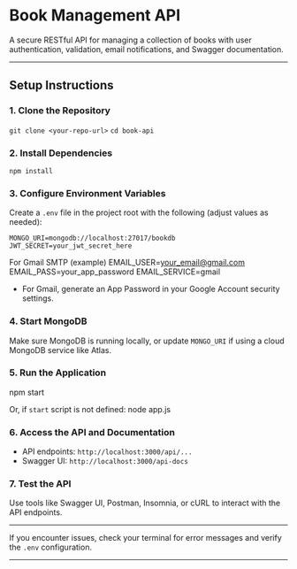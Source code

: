 # Book Management API

A secure RESTful API for managing a collection of books with user authentication, validation, email notifications, and Swagger documentation.

---

## Setup Instructions

### 1. Clone the Repository

```git clone <your-repo-url>```
```cd book-api```


### 2. Install Dependencies

```npm install```

### 3. Configure Environment Variables

Create a `.env` file in the project root with the following (adjust values as needed):

```
MONGO_URI=mongodb://localhost:27017/bookdb
JWT_SECRET=your_jwt_secret_here
```

For Gmail SMTP (example)
EMAIL_USER=your_email@gmail.com
EMAIL_PASS=your_app_password
EMAIL_SERVICE=gmail

- For Gmail, generate an App Password in your Google Account security settings.

### 4. Start MongoDB

Make sure MongoDB is running locally, or update `MONGO_URI` if using a cloud MongoDB service like Atlas.

### 5. Run the Application
npm start

Or, if `start` script is not defined:
node app.js


### 6. Access the API and Documentation

- API endpoints: `http://localhost:3000/api/...`
- Swagger UI: `http://localhost:3000/api-docs`

### 7. Test the API

Use tools like Swagger UI, Postman, Insomnia, or cURL to interact with the API endpoints.

---

If you encounter issues, check your terminal for error messages and verify the `.env` configuration.

---
